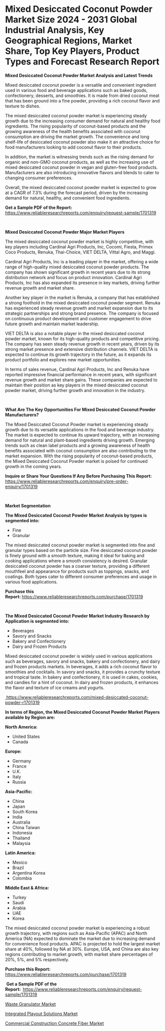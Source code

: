 <p><h1>Mixed Desiccated Coconut Powder Market Size 2024 - 2031 Global Industrial Analysis, Key Geographical Regions, Market Share, Top Key Players, Product Types and Forecast Research Report</h1></p><p><strong>Mixed Desiccated Coconut Powder Market Analysis and Latest Trends</strong></p>
<p><p>Mixed desiccated coconut powder is a versatile and convenient ingredient used in various food and beverage applications such as baked goods, confectionery, desserts, and smoothies. It is made from dried coconut meat that has been ground into a fine powder, providing a rich coconut flavor and texture to dishes.</p><p>The mixed desiccated coconut powder market is experiencing steady growth due to the increasing consumer demand for natural and healthy food ingredients. The rising popularity of coconut-based products and the growing awareness of the health benefits associated with coconut consumption are driving the market growth. The convenience and long shelf-life of desiccated coconut powder also make it an attractive choice for food manufacturers looking to add coconut flavor to their products.</p><p>In addition, the market is witnessing trends such as the rising demand for organic and non-GMO coconut products, as well as the increasing use of mixed desiccated coconut powder in vegan and gluten-free food products. Manufacturers are also introducing innovative flavors and blends to cater to changing consumer preferences.</p><p>Overall, the mixed desiccated coconut powder market is expected to grow at a CAGR of 7.3% during the forecast period, driven by the increasing demand for natural, healthy, and convenient food ingredients.</p></p>
<p><strong>Get a Sample PDF of the Report:&nbsp;</strong> <a href="https://www.reliableresearchreports.com/enquiry/request-sample/1701319">https://www.reliableresearchreports.com/enquiry/request-sample/1701319</a></p>
<p>&nbsp;</p>
<p><strong>Mixed Desiccated Coconut Powder Major Market Players</strong></p>
<p><p>The mixed desiccated coconut powder market is highly competitive, with key players including Cardinal Agri Products, Inc, Cocomi, Fiesta, Primex Coco Products, Renuka, Thai-Choice, VIET DELTA, Vittal Agro, and Maggi.</p><p>Cardinal Agri Products, Inc is a leading player in the market, offering a wide range of high-quality mixed desiccated coconut powder products. The company has shown significant growth in recent years due to its strong distribution network and focus on product innovation. Cardinal Agri Products, Inc has also expanded its presence in key markets, driving further revenue growth and market share.</p><p>Another key player in the market is Renuka, a company that has established a strong foothold in the mixed desiccated coconut powder segment. Renuka has experienced steady revenue growth and market expansion due to its strategic partnerships and strong brand presence. The company is focused on continuous product development and customer engagement to drive future growth and maintain market leadership.</p><p>VIET DELTA is also a notable player in the mixed desiccated coconut powder market, known for its high-quality products and competitive pricing. The company has seen steady revenue growth in recent years, driven by its strong market presence and extensive distribution channels. VIET DELTA is expected to continue its growth trajectory in the future, as it expands its product portfolio and explores new market opportunities.</p><p>In terms of sales revenue, Cardinal Agri Products, Inc and Renuka have reported impressive financial performance in recent years, with significant revenue growth and market share gains. These companies are expected to maintain their position as key players in the mixed desiccated coconut powder market, driving further growth and innovation in the industry.</p></p>
<p>&nbsp;</p>
<p><strong>What Are The Key Opportunities For Mixed Desiccated Coconut Powder Manufacturers?</strong></p>
<p><p>The Mixed Desiccated Coconut Powder market is experiencing steady growth due to its versatile applications in the food and beverage industry. The market is expected to continue its upward trajectory, with an increasing demand for natural and plant-based ingredients driving growth. Emerging trends such as clean label products and a growing awareness of health benefits associated with coconut consumption are also contributing to the market expansion. With the rising popularity of coconut-based products, the Mixed Desiccated Coconut Powder market is poised for continued growth in the coming years.</p></p>
<p><strong>Inquire or Share Your Questions If Any Before Purchasing This Report:</strong> <a href="https://www.reliableresearchreports.com/enquiry/pre-order-enquiry/1701319">https://www.reliableresearchreports.com/enquiry/pre-order-enquiry/1701319</a></p>
<p>&nbsp;</p>
<p><strong>Market Segmentation</strong></p>
<p><strong>The Mixed Desiccated Coconut Powder Market Analysis by types is segmented into:</strong></p>
<p><ul><li>Fine</li><li>Granular</li></ul></p>
<p><p>The mixed desiccated coconut powder market is segmented into fine and granular types based on the particle size. Fine desiccated coconut powder is finely ground with a smooth texture, making it ideal for baking and cooking applications where a smooth consistency is desired. Granular desiccated coconut powder has a coarser texture, providing a different mouthfeel and appearance for products such as toppings, snacks, and coatings. Both types cater to different consumer preferences and usage in various food applications.</p></p>
<p><strong>Purchase this Report:&nbsp;</strong><a href="https://www.reliableresearchreports.com/purchase/1701319">https://www.reliableresearchreports.com/purchase/1701319</a></p>
<p>&nbsp;</p>
<p><strong>The Mixed Desiccated Coconut Powder Market Industry Research by Application is segmented into:</strong></p>
<p><ul><li>Beverages</li><li>Savory and Snacks</li><li>Bakery and Confectionery</li><li>Dairy and Frozen Products</li></ul></p>
<p><p>Mixed desiccated coconut powder is widely used in various applications such as beverages, savory and snacks, bakery and confectionery, and dairy and frozen products markets. In beverages, it adds a rich coconut flavor to smoothies and cocktails. In savory and snacks, it provides a crunchy texture and tropical taste. In bakery and confectionery, it is used in cakes, cookies, and candies for a hint of coconut. In dairy and frozen products, it enhances the flavor and texture of ice creams and yogurts.</p></p>
<p><a href="https://www.reliableresearchreports.com/mixed-desiccated-coconut-powder-r1701319">&nbsp;https://www.reliableresearchreports.com/mixed-desiccated-coconut-powder-r1701319</a></p>
<p><strong>In terms of Region, the Mixed Desiccated Coconut Powder Market Players available by Region are:</strong></p>
<p>
    <p> <strong> North America: </strong>
        <ul>
            <li>United States</li>
            <li>Canada</li>
        </ul>
        </p> 
    <p> <strong> Europe: </strong>
        <ul>
            <li>Germany</li>
            <li>France</li>
            <li>U.K.</li>
            <li>Italy</li>
            <li>Russia</li>
        </ul>
        </p> 
    <p> <strong> Asia-Pacific: </strong>
        <ul>
            <li>China</li>
            <li>Japan</li>
            <li>South Korea</li>
            <li>India</li>
            <li>Australia</li>
            <li>China Taiwan</li>
            <li>Indonesia</li>
            <li>Thailand</li>
            <li>Malaysia</li>
        </ul>
        </p> 
    <p> <strong> Latin America: </strong>
        <ul>
            <li>Mexico</li>
            <li>Brazil</li>
            <li>Argentina Korea</li>
            <li>Colombia</li>
        </ul>
        </p> 
    <p> <strong> Middle East & Africa: </strong>
        <ul>
            <li>Turkey</li>
            <li>Saudi</li>
            <li>Arabia</li>
            <li>UAE</li>
            <li>Korea</li>
        </ul>
    </p>
    </p>
<p><p>The mixed desiccated coconut powder market is experiencing a robust growth trajectory, with regions such as Asia-Pacific (APAC) and North America (NA) expected to dominate the market due to increasing demand for convenience food products. APAC is projected to hold the largest market share at 40%, followed by NA at 30%. Europe, USA, and China are also key regions contributing to market growth, with market share percentages of 20%, 5%, and 5% respectively.</p></p>
<p><strong>Purchase this Report: </strong><a href="https://www.reliableresearchreports.com/purchase/1701319">https://www.reliableresearchreports.com/purchase/1701319</a></p>
<p>&nbsp;<strong>Get a Sample PDF of the Report:&nbsp;&nbsp;</strong><a href="https://www.reliableresearchreports.com/enquiry/request-sample/1701319">https://www.reliableresearchreports.com/enquiry/request-sample/1701319</a></p>
<p><strong></strong></p>
<p><p><a href="https://medium.com/@parmer78465/waste-granulator-market-size-market-segmentation-market-trends-and-growth-analysis-forecast-till-a76203a4be81">Waste Granulator Market</a></p><p><a href="https://issuu.com/reportprime-2/docs/integrated-playout-solutions-market-size-2030.pptx">Integrated Playout Solutions Market</a></p><p><a href="https://medium.com/@soloncarter1929/commercial-construction-concrete-fiber-market-size-share-analysis-growth-trends-forecast-2024-ccb771dbed61">Commercial Construction Concrete Fiber Market</a></p></p>